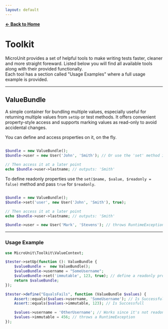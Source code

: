 ```yaml
---
layout: default
---
```


**[← Back to Home](index.md)**

# Toolkit

MicroUnit provides a set of helpful tools to make writing tests faster, cleaner and more straight foreward.
Listed below you will find all available tools along with their provided functionally.  
Each tool has a section called "Usage Examples" where a full usage example is provided.

---

## ValueBundle

A simple container for bundling multiple values, especially useful for returning multiple values from `setUp` or test methods. It offers convenient property-style access and supports marking values as read-only to avoid accidental changes.

You can define and access properties on it, on the fly.

```php

$bundle = new ValueBundle();
$bundle->user = new User('John', 'Smith'); // Or use the 'set' method instead.

// Then access it at a later point
echo $bundle->user->lastname; // outputs: 'Smith'
```

To define readonly properties use the `set($name, $value, $readonly = false)` method and pass `true` for `$readonly`.

```php

$bundle = new ValueBundle();
$bundle->set('user', new User('John', 'Smith'), true);

// Then access it at a later point
echo $bundle->user->lastname; // outputs: 'Smith'

$bundle->user = new User('Mark', 'Stevens'); // throws RuntimeException
```

---

### Usage Example

```php
use MicroUnit\Toolkit\ValueContext;

$tester->setUp(function (): ValueBundle {
    $valueBundle =  new ValueBundle();
    $valueBundle->username = "SomeUsername";
    $valueBundle->set('immutable', 123, true); // define a readonly property
    return $valueBundle;
});

$tester->define("EqualsFails", function (ValueBundle $values) {
    Assert::equals($values->username, 'SomeUsername'); // Is Successfull
    Assert::equals($values->immutable, 123); // Is Successfull

    $values->username = 'OtherUsername'; // Works since it's not readonly
    $values->immutable = 456; // throws a RuntimeException
});

```
